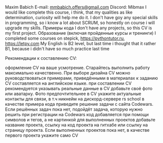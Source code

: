 Maxim Babich
E-mail: mmbabich.offers@gmail.com Discord: Mibmax
I would like complete this course, i think, that my qualities as like determination, curiosity will help me do it.
I don't have goy any special skills in programming, so i know a lot about SCRUM, so honestly on course i will upgrade my skills.
Примеры кода
I don't have any projects, so this CV is my first project.
Образование (включая пройденные курсы и тренинги) I completed some courses on stepick, https://pythontutor.ru, https://letpy.com
My English is B2 level, but last time i thought that it rather B1, because i didn't have so much practice last time


Рекомендации к составлению CV:

оформление CV на ваше усмотрение. Старайтесь выполнить работу максимально качественно. При выборе дизайна CV можно руководствоваться примерами, приведёнными в материалах к заданию
CV составляется на английском языке.
при составлении CV рекомендуется указывать реальные данные
в CV добавьте своё фото или аватарку. Фото предпочтительнее
в CV укажите актуальные контакты для связи, в т.ч никнейм на дискорд-сервере rs school
в качестве примера кода приведите решение задачи с сайта Codewars.
Если решённых задач пока нет, подойдёт задача, которую нужно решить при регистрации на Codewars
код добавляется при помощи символов и тегов, а не картинкой
для выполненных проектов добавьте название проекта, ссылку на код проекта на гитхабе или ссылку на страницу проекта.
Если выполненных проектов пока нет, в качестве первого проекта укажите само CV